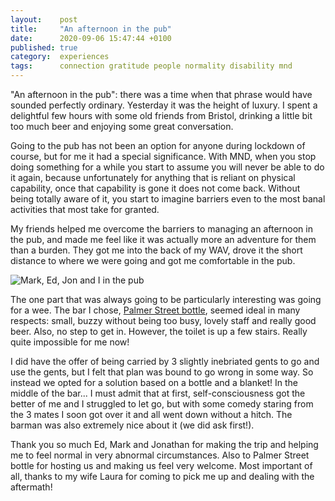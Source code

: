 ```yaml
---
layout:    post
title:     "An afternoon in the pub"
date:      2020-09-06 15:47:44 +0100
published: true
category:  experiences
tags:      connection gratitude people normality disability mnd
---
```

"An afternoon in the pub": there was a time when that phrase would have sounded perfectly ordinary. Yesterday it was the height of luxury. I spent a delightful few hours with some old friends from Bristol, drinking a little bit too much beer and enjoying some great conversation.

<!--more-->

Going to the pub has not been an option for anyone during lockdown of course, but for me it had a special significance. With MND, when you stop doing something for a while you start to assume you will never be able to do it again, because unfortunately for anything that is reliant on physical capability, once that capability is gone it does not come back. Without being totally aware of it, you start to imagine barriers even to the most banal activities that most take for granted.

My friends helped me overcome the barriers to managing an afternoon in the pub, and made me feel like it was actually more an adventure for them than a burden. They got me into the back of my WAV, drove it the short distance to where we were going and got me comfortable in the pub.

![Mark, Ed, Jon and I in the pub](https://lh3.googleusercontent.com/pw/ACtC-3d1Uo8xpG7FAALe0r4JmhPfEQn42fXrcHh2NbmTh1n1lAL_w9Ooc3RN_T9CSU83VGRdjvN7R2-70wTFJc1Lm6edu-s9qisGMki76FCM4mrpjhpMa8HKhI8q0BLAWody5j3CYr8vDAD1VA4OOvuQOa2hdw=w960-h720-no?authuser=0)

The one part that was always going to be particularly interesting was going for a wee. The bar I chose, [Palmer Street bottle](https://palmerstbottle.co.uk/), seemed ideal in many respects: small, buzzy without being too busy, lovely staff and really good beer. Also, no step to get in. However, the toilet is up a few stairs. Really quite impossible for me now!

I did have the offer of being carried by 3 slightly inebriated gents to go and use the gents, but I felt that plan was bound to go wrong in some way. So instead we opted for a solution based on a bottle and a blanket! In the middle of the bar... I must admit that at first, self-consciousness got the better of me and I struggled to let go, but with some comedy staring from the 3 mates I soon got over it and all went down without a hitch. The barman was also extremely nice about it (we did ask first!).

Thank you so much Ed, Mark and Jonathan for making the trip and helping me to feel normal in very abnormal circumstances. Also to Palmer Street bottle for hosting us and making us feel very welcome. Most important of all, thanks to my wife Laura for coming to pick me up and dealing with the aftermath!